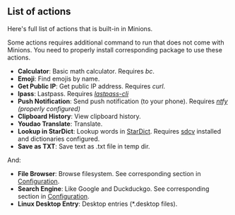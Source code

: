 ## List of actions

Here's full list of actions that is built-in in Minions.

Some actions requires additional command to run that does not come with Minions. You need to properly install corresponding package to use these actions.


- **Calculator**: Basic math calculator. Requires *bc*.
- **Emoji**: Find emojis by name.
- **Get Public IP**: Get public IP address. Requires *curl*.
- **lpass**: Lastpass. Requires *[lastpass-cli](https://github.com/lastpass/lastpass-cli)*
- **Push Notification**: Send push notification (to your phone). Requires *[ntfy](https://github.com/dschep/ntfy) (properly configured)*
- **Clipboard History**: View clipboard history.
- **Youdao Translate**: Translate.
- **Lookup in StarDict**: Lookup words in [StarDict](http://stardict-4.sourceforge.net/). Requires [sdcv](https://dushistov.github.io/sdcv/) installed and dictionaries configured.
- **Save as TXT**: Save text as .txt file in temp dir.

And:

- **File Browser**: Browse filesystem. See corresponding section in [Configuration](./config.md).
- **Search Engine**: Like Google and Duckduckgo. See corresponding section in [Configuration](./config.md).
- **Linux Desktop Entry**: Desktop entries (*.desktop files).
